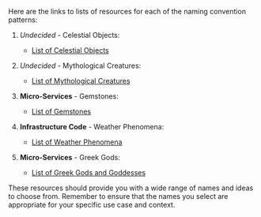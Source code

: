 Here are the links to lists of resources for each of the naming convention patterns:

1. _Undecided_ - Celestial Objects:
   - [List of Celestial Objects](https://en.wikipedia.org/wiki/List_of_celestials_in_the_Greek_and_Roman_taking_in_the_modern_cosmology)

2. _Undecided_ - Mythological Creatures:
   - [List of Mythological Creatures](https://en.wikipedia.org/wiki/List_of_legendary_creatures_by_type)

3. **Micro-Services** - Gemstones:
   - [List of Gemstones](https://en.wikipedia.org/wiki/List_of_gemstones_by_species)

4. **Infrastructure Code** - Weather Phenomena:
   - [List of Weather Phenomena](https://en.wikipedia.org/wiki/Glossary_of_meteorology#Weather_phenomena)

5. **Micro-Services** - Greek Gods:
   - [List of Greek Gods and Goddesses](https://en.wikipedia.org/wiki/List_of_Greek_mythological_figures)

These resources should provide you with a wide range of names and ideas to choose from. Remember to ensure that the names you select are appropriate for your specific use case and context.
